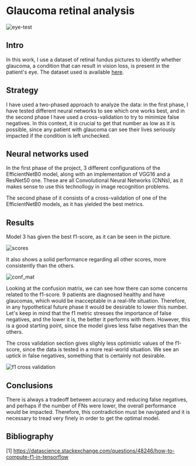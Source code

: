 # Glaucoma retinal analysis

![eye-test](https://user-images.githubusercontent.com/81832365/211692403-e8f9ce9b-5b55-485f-8c6d-938da231ef97.jpg)

## Intro

In this work, I use a dataset of retinal fundus pictures to identify whether glaucoma, a condition that can result in vision loss, is present in the patient's eye. The dataset used is available [here](https://www.kaggle.com/datasets/jordidelatorreuoc/practica-dl-uoc-2022).

## Strategy

I have used a two-phased approach to analyze the data: in the first phase, I have tested different neural networks to see which one works best, and in the second phase I have used a cross-validation to try to minimize false negatives. In this context, it is crucial to get that number as low as it is possible, since any patient with glaucoma can see their lives seriously impacted if the condition is left unchecked. 

## Neural networks used

In the first phase of the project, 3 different configurations of the EfficientNetB0 model, along with an implementation of VGG16 and a ResNet50 one. These are all Convolutional Neural Networks (CNNs), as it makes sense to use this technollogy in image recognition problems.

The second phase of it consists of a cross-validation of one of the EfficientNetB0 models, as it has yielded the best metrics. 

## Results

Model 3 has given the best f1-score, as it can be seen in the picture.

![scores](https://user-images.githubusercontent.com/81832365/211693143-f1b85810-4aea-4a6c-801c-610aa13ff67e.png)

It also shows a solid performance regarding all other scores, more consistently than the others.

![conf_mat](https://user-images.githubusercontent.com/81832365/211693731-70638f8e-2603-4638-8ae1-a70d8dc83e59.png)

Looking at the confusion matrix, we can see how there can some concerns related to the f1-score. 9 patients are diagnosed healthy and have glaucomas, which would be inacceptable in a real-life situation. Therefore, in any hypothetical future phase it would be desirable to lower this number. Let's keep in mind that the f1 metric stresses the importance of false negatives, and the lower it is, the better it performs with them. However, this is a good starting point, since the model gives less false negatives than the others.

The cross validation section gives slighly less optimistic values of the f1-score, since the data is tested in a more real-world situation. We see an uptick in false negatives, something that is certainly not desirable.

![f1 cross validation](https://user-images.githubusercontent.com/81832365/218507632-5b156ce8-f7a7-4e48-a9c8-d9f7d66c663d.png)

## Conclusions

There is always a tradeoff between accuracy and reducing false negatives, and perhaps if the number of FNs were lower, the overall performance would be impacted. Therefore, this contradiction must be navigated and it is necessary to tread very finely in order to get the optimal model. 


## Bibliography
[1] https://datascience.stackexchange.com/questions/48246/how-to-compute-f1-in-tensorflow
